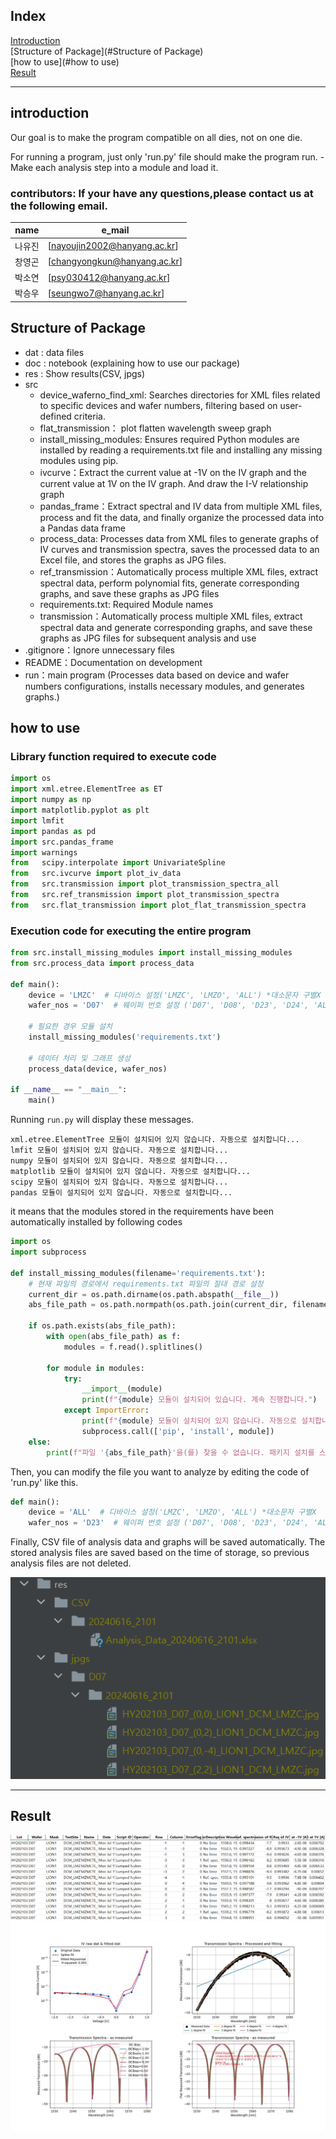 ## Index
[Introduction](#Introduction)   
[Structure of Package](#Structure of Package)   
[how to use](#how to use)     
[Result](#Result)
***

## introduction
Our goal is to make the program compatible on all dies, not on one die. 

For running a program, just only 'run.py' file should make the program run. - Make each analysis step into a module and load it.
### contributors: If your have any questions,please contact us at the following email.

| name | e_mail | 
| --- | --- |
| 나유진 | [nayoujin2002@hanyang.ac.kr] |
| 창영곤 | [changyongkun@hanyang.ac.kr] |
| 박소연 | [psy030412@hanyang.ac.kr] |
| 박승우 | [seungwo7@hanyang.ac.kr] |




## Structure of Package
+ dat : data files
+ doc : notebook (explaining how to use our package)
+ res : Show results(CSV, jpgs) 
+ src
   + device_waferno_find_xml: Searches directories for XML files related to specific devices and wafer numbers, filtering based on user-defined criteria.
   + flat_transmission： plot flatten wavelength sweep graph
   + install_missing_modules: Ensures required Python modules are installed by reading a requirements.txt file and installing any missing modules using pip.
   + ivcurve：Extract the current value at -1V on the IV graph and the current value at 1V on the IV graph. And draw the I-V relationship graph
   + pandas_frame：Extract spectral and IV data from multiple XML files, process and fit the data, and finally organize the processed data into a Pandas data frame
   + process_data: Processes data from XML files to generate graphs of IV curves and transmission spectra, saves the processed data to an Excel file, and stores the graphs as JPG files.
   + ref_transmission：Automatically process multiple XML files, extract spectral data, perform polynomial fits, generate corresponding graphs, and save these graphs as JPG files
   + requirements.txt: Required Module names
   + transmission：Automatically process multiple XML files, extract spectral data and generate corresponding graphs, and save these graphs as JPG files for subsequent analysis and use
+ .gitignore：Ignore unnecessary files
+ README：Documentation on development
+ run：main program (Processes data based on device and wafer numbers configurations, installs necessary modules, and generates graphs.)

## how to use
### Library function required to execute code
```python
import os
import xml.etree.ElementTree as ET
import numpy as np
import matplotlib.pyplot as plt
import lmfit
import pandas as pd
import src.pandas_frame
import warnings
from   scipy.interpolate import UnivariateSpline
from   src.ivcurve import plot_iv_data
from   src.transmission import plot_transmission_spectra_all
from   src.ref_transmission import plot_transmission_spectra
from   src.flat_transmission import plot_flat_transmission_spectra
```
### Execution code for executing the entire program
```python
from src.install_missing_modules import install_missing_modules
from src.process_data import process_data

def main():
    device = 'LMZC'  # 디바이스 설정('LMZC', 'LMZO', 'ALL') *대소문자 구별X
    wafer_nos = 'D07'  # 웨이퍼 번호 설정 ('D07', 'D08', 'D23', 'D24', 'ALL')

    # 필요한 경우 모듈 설치
    install_missing_modules('requirements.txt')

    # 데이터 처리 및 그래프 생성
    process_data(device, wafer_nos)

if __name__ == "__main__":
    main()

```

Running `run.py` will display these messages.

```
xml.etree.ElementTree 모듈이 설치되어 있지 않습니다. 자동으로 설치합니다...
lmfit 모듈이 설치되어 있지 않습니다. 자동으로 설치합니다...
numpy 모듈이 설치되어 있지 않습니다. 자동으로 설치합니다...
matplotlib 모듈이 설치되어 있지 않습니다. 자동으로 설치합니다...
scipy 모듈이 설치되어 있지 않습니다. 자동으로 설치합니다...
pandas 모듈이 설치되어 있지 않습니다. 자동으로 설치합니다...
```
it means that the modules stored in the requirements have been automatically installed by following codes


```python
import os
import subprocess

def install_missing_modules(filename='requirements.txt'):
    # 현재 파일의 경로에서 requirements.txt 파일의 절대 경로 설정
    current_dir = os.path.dirname(os.path.abspath(__file__))
    abs_file_path = os.path.normpath(os.path.join(current_dir, filename))

    if os.path.exists(abs_file_path):
        with open(abs_file_path) as f:
            modules = f.read().splitlines()

        for module in modules:
            try:
                __import__(module)
                print(f"{module} 모듈이 설치되어 있습니다. 계속 진행합니다.")
            except ImportError:
                print(f"{module} 모듈이 설치되어 있지 않습니다. 자동으로 설치합니다...")
                subprocess.call(['pip', 'install', module])
    else:
        print(f"파일 '{abs_file_path}'을(를) 찾을 수 없습니다. 패키지 설치를 스킵합니다.")
```

Then, you can modify the file you want to analyze by editing the code of 'run.py' like this.

```python
def main():
    device = 'ALL'  # 디바이스 설정('LMZC', 'LMZO', 'ALL') *대소문자 구별X
    wafer_nos = 'D23'  # 웨이퍼 번호 설정 ('D07', 'D08', 'D23', 'D24', 'ALL')
```

Finally, CSV file of analysis data and graphs will be saved automatically.
The stored analysis files are saved based on the time of storage, so previous analysis files are not deleted.  

![saved files](https://github.com/nayoujin2002/programing_fic/blob/main/%EC%A0%80%EC%9E%A5.PNG)


***

## Result

![Example of Analysis data CSV](https://github.com/nayoujin2002/programing_fic/blob/main/%EC%BA%A1%EC%B2%98.PNG)
![Example of Analysis graph](https://github.com/nayoujin2002/programing_fic/blob/main/HY202103_D07_(0%2C0)_LION1_DCM_LMZC.jpg)
